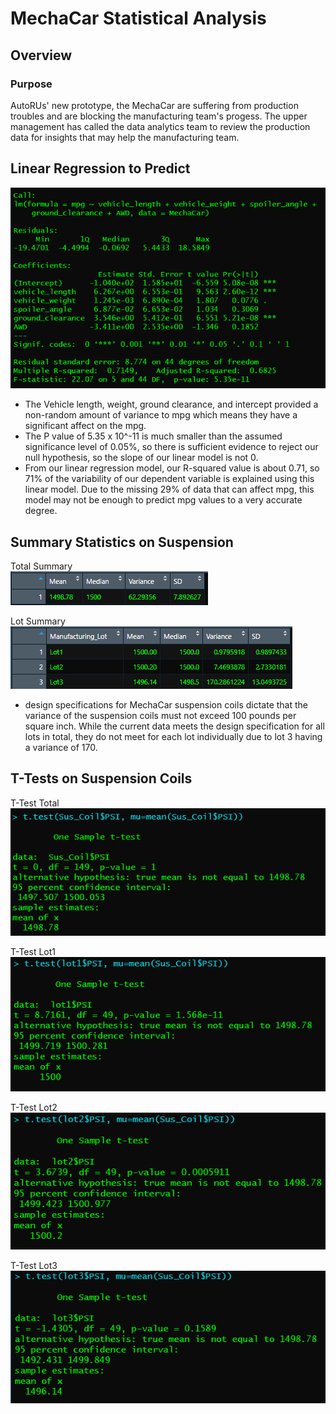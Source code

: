 # MechaCar Statistical Analysis

## Overview

### Purpose
AutoRUs' new prototype, the MechaCar are suffering from production troubles and are blocking the manufacturing team's progess. The upper management has called the data analytics team to review the production data for insights that may help the manufacturing team.
 
## Linear Regression to Predict
![MechaCar mpg lm](/Resources/MechaCar_lm_summary.PNG)
* The Vehicle length, weight, ground clearance, and intercept  provided a non-random amount of variance to mpg which means they have a significant affect on the mpg.
* The P value of 5.35 x 10^-11 is much smaller than the assumed significance level of 0.05%, so there is sufficient evidence to reject our null hypothesis, so the slope of our linear model is not 0.
* From our linear regression model, our R-squared value is about 0.71, so 71% of the variability of our dependent variable is explained using this linear model. Due  to the missing 29% of data that can affect mpg, this model may not be enough to predict mpg values to a very accurate degree.

## Summary Statistics on Suspension

Total Summary  
![Suspension Coil Total Summary](/Resources/Suspension_Coil_Tot_Summary.PNG)

Lot Summary  
![Suspension Coil Lot Summary](/Resources/Suspension_Coil_Lot_Summary.PNG)

* design specifications for MechaCar suspension coils dictate that the variance of the suspension coils must not exceed 100 pounds per square inch. While the current data meets the design specification for all lots in total, they do not meet for each lot individually due to lot 3 having a variance of 170.

## T-Tests on Suspension Coils
T-Test Total
![T-Test Total](/Resources/t_test_total.PNG)

T-Test Lot1
![T-Test Lot1](/Resources/t_test_lot1.PNG)

T-Test Lot2
![T-Test Lot2](/Resources/t_test_lot2.PNG)

T-Test Lot3
![T-Test Lot3](/Resources/t_test_lot3.PNG)
